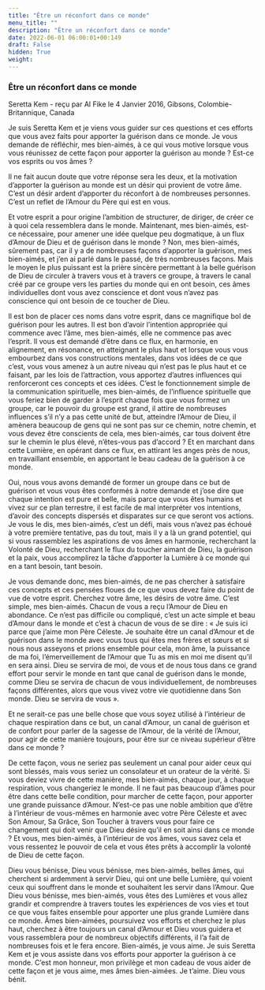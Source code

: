 ```yaml
---
title: "Être un réconfort dans ce monde"
menu_title: ""
description: "Être un réconfort dans ce monde"
date: 2022-06-01 06:00:01+00:149
draft: False
hidden: True
weight:
---
```

### Être un réconfort dans ce monde

Seretta Kem - reçu par Al Fike le 4 Janvier 2016, Gibsons, Colombie-Britannique, Canada

Je suis Seretta Kem et je viens vous guider sur ces questions et ces efforts que vous avez faits pour apporter la guérison dans ce monde. Je vous demande de réfléchir, mes bien-aimés, à ce qui vous motive lorsque vous vous réunissez de cette façon pour apporter la guérison au monde ? Est-ce vos esprits ou vos âmes ?

Il ne fait aucun doute que votre réponse sera les deux, et la motivation d’apporter la guérison au monde est un désir qui provient de votre âme. C’est un désir ardent d’apporter du réconfort à de nombreuses personnes. C’est un reflet de l’Amour du Père qui est en vous.

Et votre esprit a pour origine l’ambition de structurer, de diriger, de créer ce à quoi cela ressemblera dans le monde. Maintenant, mes bien-aimés, est-ce nécessaire, pour amener une idée quelque peu dogmatique, à un flux d’Amour de Dieu et de guérison dans le monde ? Non, mes bien-aimés, sûrement pas, car il y a de nombreuses façons d’apporter la guérison, mes bien-aimés, et j’en ai parlé dans le passé, de très nombreuses façons. Mais le moyen le plus puissant est la prière sincère permettant à la belle guérison de Dieu de circuler à travers vous et à travers ce groupe, à travers le canal créé par ce groupe vers les parties du monde qui en ont besoin, ces âmes individuelles dont vous avez conscience et dont vous n’avez pas conscience qui ont besoin de ce toucher de Dieu.


Il est bon de placer ces noms dans votre esprit, dans ce magnifique bol de guérison pour les autres. Il est bon d’avoir l’intention appropriée qui commence avec l’âme, mes bien-aimés, elle ne commence pas avec l’esprit. Il vous est demandé d’être dans ce flux, en harmonie, en alignement, en résonance, en atteignant le plus haut et lorsque vous vous embourbez dans vos constructions mentales, dans vos idées de ce que c’est, vous vous amenez à un autre niveau qui n’est pas le plus haut et ce faisant, par les lois de l’attraction, vous apportez d’autres influences qui renforceront ces concepts et ces idées. C’est le fonctionnement simple de la communication spirituelle, mes bien-aimés, de l’influence spirituelle que vous feriez bien de garder à l’esprit chaque fois que vous formez un groupe, car le pouvoir du groupe est grand, il attire de nombreuses influences s’il n’y a pas cette unité de but, atteindre l’Amour de Dieu, il amènera beaucoup de gens qui ne sont pas sur ce chemin, notre chemin, et vous devez être conscients de cela, mes bien-aimés, car tous doivent être sur le chemin le plus élevé, n’êtes-vous pas d’accord ? Et en marchant dans cette Lumière, en opérant dans ce flux, en attirant les anges près de nous, en travaillant ensemble, en apportant le beau cadeau de la guérison à ce monde.

Oui, nous vous avons demandé de former un groupe dans ce but de guérison et vous vous êtes conformés à notre demande et j’ose dire que chaque intention est pure et belle, mais parce que vous êtes humains et vivez sur ce plan terrestre, il est facile de mal interpréter vos intentions, d’avoir des concepts dispersés et disparates sur ce que seront vos actions. Je vous le dis, mes bien-aimés, c’est un défi, mais vous n’avez pas échoué à votre première tentative, pas du tout, mais il y a là un grand potentiel, qui si vous rassemblez les aspirations de vos âmes en harmonie, recherchant la Volonté de Dieu, recherchant le flux du toucher aimant de Dieu, la guérison et la paix, vous accomplirez la tâche d’apporter la Lumière à ce monde qui en a tant besoin, tant besoin.

Je vous demande donc, mes bien-aimés, de ne pas chercher à satisfaire ces concepts et ces pensées floues de ce que vous devez faire du point de vue de votre esprit. Cherchez votre âme, les désirs de votre âme. C’est simple, mes bien-aimés. Chacun de vous a reçu l’Amour de Dieu en abondance. Ce n’est pas difficile ou compliqué, c’est un acte simple et beau d’Amour dans le monde et c’est à chacun de vous de se dire : « Je suis ici parce que j’aime mon Père Céleste. Je souhaite être un canal d’Amour et de guérison dans le monde avec vous tous qui êtes mes frères et sœurs et si nous nous asseyons et prions ensemble pour cela, mon âme, la puissance de ma foi, l’émerveillement de l’Amour que Tu as mis en moi me disent qu’il en sera ainsi. Dieu se servira de moi, de vous et de nous tous dans ce grand effort pour servir le monde en tant que canal de guérison dans le monde, comme Dieu se servira de chacun de vous individuellement, de nombreuses façons différentes, alors que vous vivez votre vie quotidienne dans Son monde. Dieu se servira de vous ».

Et ne serait-ce pas une belle chose que vous soyez utilisé à l’intérieur de chaque respiration dans ce but, un canal d’Amour, un canal de guérison et de confort pour parler de la sagesse de l’Amour, de la vérité de l’Amour, pour agir de cette manière toujours, pour être sur ce niveau supérieur d’être dans ce monde ?

De cette façon, vous ne seriez pas seulement un canal pour aider ceux qui sont blessés, mais vous seriez un consolateur et un orateur de la vérité. Si vous deviez vivre de cette manière, mes bien-aimés, chaque jour, à chaque respiration, vous changeriez le monde. Il ne faut pas beaucoup d’âmes pour être dans cette belle condition, pour marcher de cette façon, pour apporter une grande puissance d’Amour. N’est-ce pas une noble ambition que d’être à l’intérieur de vous-mêmes en harmonie avec votre Père Céleste et avec Son Amour, Sa Grâce, Son Toucher à travers vous pour faire ce changement qui doit venir que Dieu désire qu’il en soit ainsi dans ce monde ? Et vous, mes bien-aimés, à l’intérieur de vos âmes, vous savez cela et vous ressentez le pouvoir de cela et vous êtes prêts à accomplir la volonté de Dieu de cette façon.

Dieu vous bénisse, Dieu vous bénisse, mes bien-aimés, belles âmes, qui cherchent si ardemment à servir Dieu, qui ont une belle Lumière, qui voient ceux qui souffrent dans le monde et souhaitent les servir dans l’Amour. Que Dieu vous bénisse, mes bien-aimés, vous êtes des Lumières et vous allez grandir et comprendre à travers toutes les expériences de vos vies et tout ce que vous faites ensemble pour apporter une plus grande Lumière dans ce monde. Âmes bien-aimées, poursuivez vos efforts et cherchez le plus haut, cherchez à être toujours un canal d’Amour et Dieu vous guidera et vous rassemblera pour de nombreux objectifs différents, il l’a fait de nombreuses fois et le fera encore. Bien-aimés, je vous aime. Je suis Seretta Kem et je vous assiste dans vos efforts pour apporter la guérison à ce monde. C’est mon honneur, mon privilège et mon cadeau de vous aider de cette façon et je vous aime, mes âmes bien-aimées. Je t’aime. Dieu vous bénit.



